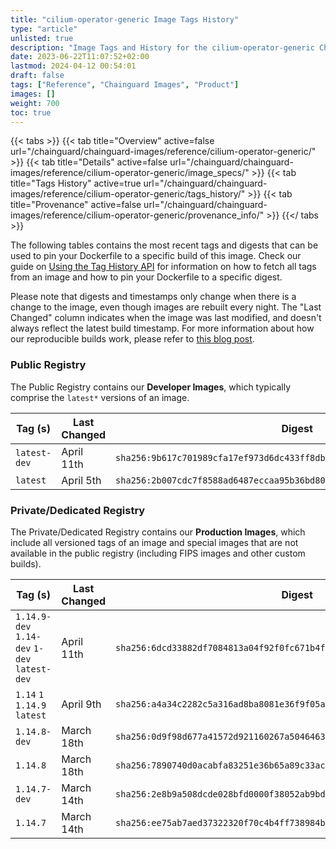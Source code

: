 ```yaml
---
title: "cilium-operator-generic Image Tags History"
type: "article"
unlisted: true
description: "Image Tags and History for the cilium-operator-generic Chainguard Image"
date: 2023-06-22T11:07:52+02:00
lastmod: 2024-04-12 00:54:01
draft: false
tags: ["Reference", "Chainguard Images", "Product"]
images: []
weight: 700
toc: true
---
```


{{< tabs >}}
{{< tab title="Overview" active=false url="/chainguard/chainguard-images/reference/cilium-operator-generic/" >}}
{{< tab title="Details" active=false url="/chainguard/chainguard-images/reference/cilium-operator-generic/image_specs/" >}}
{{< tab title="Tags History" active=true url="/chainguard/chainguard-images/reference/cilium-operator-generic/tags_history/" >}}
{{< tab title="Provenance" active=false url="/chainguard/chainguard-images/reference/cilium-operator-generic/provenance_info/" >}}
{{</ tabs >}}

The following tables contains the most recent tags and digests that can be used to pin your Dockerfile to a specific build of this image. Check our guide on [Using the Tag History API](/chainguard/chainguard-images/using-the-tag-history-api/) for information on how to fetch all tags from an image and how to pin your Dockerfile to a specific digest.

Please note that digests and timestamps only change when there is a change to the image, even though images are rebuilt every night. The "Last Changed" column indicates when the image was last modified, and doesn't always reflect the latest build timestamp. For more information about how our reproducible builds work, please refer to [this blog post](https://www.chainguard.dev/unchained/reproducing-chainguards-reproducible-image-builds).

### Public Registry
The Public Registry contains our **Developer Images**, which typically comprise the `latest*` versions of an image.

| Tag (s)       | Last Changed | Digest                                                                    |
|---------------|--------------|---------------------------------------------------------------------------|
|  `latest-dev` | April 11th   | `sha256:9b617c701989cfa17ef973d6dc433ff8dba8380f9cfde1e67a13187a6e951f94` |
|  `latest`     | April 5th    | `sha256:2b007cdc7f8588ad6487eccaa95b36bd8090e5ace338efeb7b98786998dd8b0e` |


### Private/Dedicated Registry
The Private/Dedicated Registry contains our **Production Images**, which include all versioned tags of an image and special images that are not available in the public registry (including FIPS images and other custom builds).

| Tag (s)                                       | Last Changed | Digest                                                                    |
|-----------------------------------------------|--------------|---------------------------------------------------------------------------|
|  `1.14.9-dev` `1.14-dev` `1-dev` `latest-dev` | April 11th   | `sha256:6dcd33882df7084813a04f92f0fc671b4f9b01a6d0711dc22fab1278f6752050` |
|  `1.14` `1` `1.14.9` `latest`                 | April 9th    | `sha256:a4a34c2282c5a316ad8ba8081e36f9f05a043563c98b708298615f3292653e0a` |
|  `1.14.8-dev`                                 | March 18th   | `sha256:0d9f98d677a41572d921160267a5046463e8517ad3de978f743598079986a0bb` |
|  `1.14.8`                                     | March 18th   | `sha256:7890740d0acabfa83251e36b65a89c33ac95dcc10f22b44a69dde782ad4ed063` |
|  `1.14.7-dev`                                 | March 14th   | `sha256:2e8b9a508dcde028bfd0000f38052ab9bd09c652fdc7f7829cc5a5cb32a1babe` |
|  `1.14.7`                                     | March 14th   | `sha256:ee75ab7aed37322320f70c4b4ff738984bf0c1a65998feecede467d130a89d97` |

